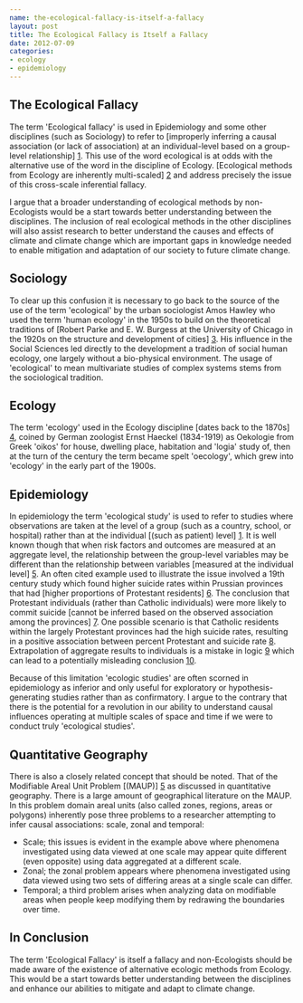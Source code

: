 ```yaml
--- 
name: the-ecological-fallacy-is-itself-a-fallacy
layout: post
title: The Ecological Fallacy is Itself a Fallacy
date: 2012-07-09
categories: 
- ecology
- epidemiology
---
```


The Ecological Fallacy
----

The term 'Ecological fallacy' is used in Epidemiology and some other disciplines (such as Sociology) to refer to [improperly inferring a causal association (or lack of association) at an individual-level based on a group-level relationship] [1]. This use of the word ecological is at odds with the alternative use of the word in the discipline of Ecology.  [Ecological methods from Ecology are inherently multi-scaled] [2] and address precisely the issue of this cross-scale inferential fallacy.  

I argue that a broader understanding of ecological methods by non-Ecologists would be a start towards better understanding between the disciplines.  The inclusion of real ecological methods in the other disciplines will also assist research to better understand the causes and effects of climate and climate change which are important gaps in knowledge needed to enable mitigation and adaptation of our society to future climate change.  

Sociology
----

To clear up this confusion it is necessary to go back to the source of the use of the term 'ecological' by the urban sociologist Amos Hawley who used the term 'human ecology' in the 1950s to build on the theoretical traditions of [Robert Parke and E. W. Burgess at the University of Chicago in the 1920s on the structure and development of cities] [3]. His influence in the Social Sciences led directly to the development a tradition of social human ecology, one largely without a bio-physical environment.  The usage of 'ecological' to mean multivariate studies of complex systems stems from the sociological tradition.

Ecology
----

The term 'ecology' used in the Ecology discipline [dates back to the 1870s] [4], coined by German zoologist Ernst Haeckel (1834-1919) as Oekologie from Greek 'oikos' for house, dwelling place, habitation and 'logia' study of, then at the turn of the century the term became spelt 'oecology', which grew into 'ecology' in the early part of the 1900s.  

Epidemiology
----

In epidemiology the term 'ecological study' is used to refer to studies where observations are taken at the level of a group (such as a country, school, or hospital) rather than at the individual [(such as patient) level] [1].  It is well known though that when risk factors and outcomes are measured at an aggregate level, the relationship between the group-level variables may be different than the relationship between variables [measured at the individual level] [5]. An often cited example used to illustrate the issue involved a 19th century study which found higher suicide rates within Prussian provinces that had [higher proportions of Protestant residents] [6]. The conclusion that Protestant individuals (rather than Catholic individuals) were more likely to commit suicide [cannot be inferred based on the observed association among the provinces] [7]. One possible scenario is that Catholic residents within the largely Protestant provinces had the high suicide rates, resulting in a positive association between percent Protestant and suicide rate [8]. Extrapolation of aggregate results to individuals is a mistake in logic [9] which can lead to a potentially misleading conclusion [10]. 

Because of this limitation 'ecologic studies' are often scorned in epidemiology as inferior and only useful for exploratory or hypothesis-generating studies rather than as confirmatory.  I argue to the contrary that there is the potential for a revolution in our ability to understand causal influences operating at multiple scales of space and time if we were to conduct truly 'ecological studies'.  

Quantitative Geography
----

There is also a closely related concept that should be noted.  That of the Modifiable Areal Unit Problem [(MAUP)] [5] as discussed in quantitative geography.  There is a large amount of geographical literature on the MAUP.  In this problem domain areal units (also called zones, regions, areas or polygons) inherently pose three problems to a researcher attempting to infer causal associations: scale, zonal and temporal:

* Scale; this issues is evident in the example above where phenomena investigated using data viewed at one scale may appear quite different (even opposite) using data aggregated at a different scale.
* Zonal; the zonal problem appears where phenomena investigated using data viewed using two sets of differing areas at a single scale can differ.
* Temporal; a third problem arises when analyzing data on modifiable areas when people keep modifying them by redrawing the boundaries over time.  

In Conclusion
----
The term 'Ecological Fallacy' is itself a fallacy and non-Ecologists should be made aware of the existence of alternative ecologic methods from Ecology.  This would be a start towards better understanding between the disciplines and enhance our abilities to mitigate and adapt to climate change.


[1]: http://www.springer.com/medicine/book/978-1-4419-1004-2 "Marc Gellman, J. Rick Turner. Encyclopedia of Behavioral Medicine Springer, 2012."
[2]: http://cup.columbia.edu/book/978-0-231-06919-9/toward-a-unified-ecology "Timothy F. H. Allen, Thomas W. Hoekstra. Toward a unified ecology. Columbia University Press, 1993."
[3]: http://books.google.com.au/books?id=PCBWr5UySs8C&dq=Meade%20and%20Earickson%202000%20medical%20geography&source=gbs_book_other_versions "Melinda S. Meade, Robert J. Earickson Medical Geography. Guilford Press 2005."
[4]: http://en.wikipedia.org/wiki/Ecology "Wikipedia"
[5]: http://en.wikipedia.org/wiki/Modifiable_areal_unit_problem "Openshaw, S. (1984). The Modifiable Areal Unit Problem. Norwich: Geo Books. ISBN 0-86094-134-5." 
[6]: http://books.google.com.au/books?hl=en&lr=&id=v23YleX1UskC&oi=fnd&pg=PA9&dq=durkheim&ots=sXTEH3naVk&sig=ycS5kkxwSUA_gA84ts3iXrYNStI#v=onepage&q&f=false "Durkheim, E. (1951). Suicide: A study in sociology (Spaulding & Simpson, trans.). Glencoe, IL: Free Press.(Original Work Published 1897)." 
[7]: http://www.ncbi.nlm.nih.gov/pubmed/7137430 "Morgenstern, H. (1982). Uses of ecologic analysis in epidemiologic research. American Journal of Public Health, 72(12)"
[8]: http://ije.oxfordjournals.org/content/early/2011/05/24/ije.dyr081.full "Robinson, W.S. (1950). Ecological Correlations and the Behavior of Individuals. American Sociological Review (American Sociological Review, Vol. 15, No. 3) 15 (3): 351???357."
[9]: http://ije.oxfordjournals.org/content/early/2011/05/24/ije.dyr081.full "Robinson, W. S. (2009). Ecological correlations and the behavior of individuals. International Journal of Epidemiology, 38(2)"
[10]: http://ije.oxfordjournals.org/content/early/2011/05/24/ije.dyr081.full "Grotenhuis, Manfred, Rob Eisinga, and SV Subramanian. Robinson's Ecological Correlations and the Behavior of Individuals: methodological corrections. International journal of epidemiology 40, no. 4 2011: 1123-5."

